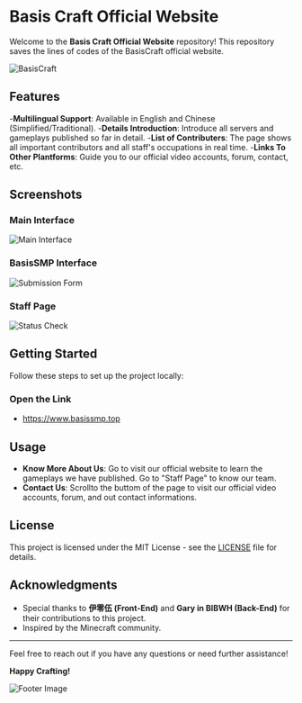 ﻿# Basis Craft Official Website

Welcome to the **Basis Craft Official Website** repository! This repository saves the lines of codes of the BasisCraft official website.

![BasisCraft](https://via.placeholder.com/800x200.png?text=BasisCraft+Official+Website)

## Features
-**Multilingual Support**: Available in English and Chinese (Simplified/Traditional).
-**Details Introduction**: Introduce all servers and gameplays published so far in detail.
-**List of Contributers**: The page shows all important contributors and all staff's occupations in real time.
-**Links To Other Plantforms**: Guide you to our official video accounts, forum, contact, etc.

## Screenshots

### Main Interface
![Main Interface](https://via.placeholder.com/800x400.png?text=Main+Interface)

### BasisSMP Interface
![Submission Form](https://via.placeholder.com/800x400.png?text=BasisSMP+Interface)

### Staff Page
![Status Check](https://via.placeholder.com/800x400.png?text=Staff+Page)

## Getting Started

Follow these steps to set up the project locally:

### Open the Link

- https://www.basissmp.top

## Usage

- **Know More About Us**: Go to visit our official website to learn the gameplays we have published. Go to "Staff Page" to know our team.
- **Contact Us**: Scrollto the buttom of the page to visit our official video accounts, forum, and out contact informations.

## License

This project is licensed under the MIT License - see the [LICENSE](LICENSE) file for details.

## Acknowledgments

- Special thanks to **伊零伍 (Front-End)** and **Gary in BIBWH (Back-End)** for their contributions to this project.
- Inspired by the Minecraft community.

---

Feel free to reach out if you have any questions or need further assistance!

**Happy Crafting!**

![Footer Image](https://via.placeholder.com/800x100.png?text=BasisCraft)

